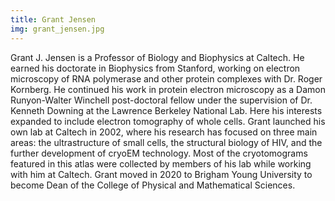 ```yaml
---
title: Grant Jensen
img: grant_jensen.jpg
---
```


Grant J. Jensen is a Professor of Biology and Biophysics at Caltech. He earned his doctorate in Biophysics from Stanford, working on electron microscopy of RNA polymerase and other protein complexes with Dr. Roger Kornberg. He continued his work in protein electron microscopy as a Damon Runyon-Walter Winchell post-doctoral fellow under the supervision of Dr. Kenneth Downing at the Lawrence Berkeley National Lab. Here his interests expanded to include electron tomography of whole cells. Grant launched his own lab at Caltech in 2002, where his research has focused on three main areas: the ultrastructure of small cells, the structural biology of HIV, and the further development of cryoEM technology. Most of the cryotomograms featured in this atlas were collected by members of his lab while working with him at Caltech. Grant moved in 2020 to Brigham Young University to become Dean of the College of Physical and Mathematical Sciences. 


